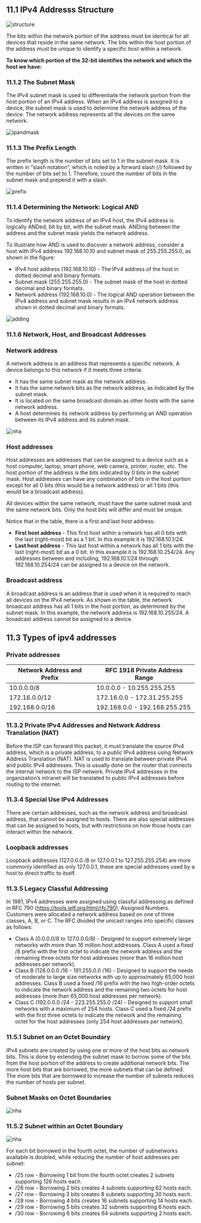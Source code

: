 ## 11.1 IPv4 Addresss Structure

![structure](11.0/structure.png)


The bits within the network portion of the address must be identical for all devices that reside in the same network. The bits within the host portion of the address must be unique to identify a specific host within a network. 

**To know which portion of the 32-bit identifies the network and which the host we have:**

### 11.1.2 The Subnet Mask

The IPv4 subnet mask is used to differentiate the network portion from the host portion of an IPv4 address. When an IPv4 address is assigned to a device, the subnet mask is used to determine the network address of the device. The network address represents all the devices on the same network.

![ipandmask](11.0/subnetmask.png)

### 11.1.3 The Prefix Length

The prefix length is the number of bits set to 1 in the subnet mask. It is written in “slash notation”, which is noted by a forward slash (/) followed by the number of bits set to 1. Therefore, count the number of bits in the subnet mask and prepend it with a slash.

![prefix](11.0/prefix.png)

### 11.1.4 Determining the Network: Logical AND

To identify the network address of an IPv4 host, the IPv4 address is logically ANDed, bit by bit, with the subnet mask. ANDing between the address and the subnet mask yields the network address.

To illustrate how AND is used to discover a network address, consider a host with IPv4 address 192.168.10.10 and subnet mask of 255.255.255.0, as shown in the figure:

* IPv4 host address (192.168.10.10) - The IPv4 address of the host in dotted decimal and binary formats.
* Subnet mask (255.255.255.0) - The subnet mask of the host in dotted decimal and binary formats.
* Network address (192.168.10.0) - The logical AND operation between the IPv4 address and subnet mask results in an IPv4 network address shown in dotted decimal and binary formats.

![adding](11.0/adding.png)


### 11.1.6 Network, Host, and Broadcast Addresses

### Network address

A network address is an address that represents a specific network. A device belongs to this network if it meets three criteria:

* It has the same subnet mask as the network address.
* It has the same network bits as the network address, as indicated by the subnet mask.
* It is located on the same broadcast domain as other hosts with the same network address.
* A host determines its network address by performing an AND operation between its IPv4 address and its subnet mask.

![nha](11.0/nhan.png)

### Host addresses

Host addresses are addresses that can be assigned to a device such as a host computer, laptop, smart phone, web camera, printer, router, etc. The host portion of the address is the bits indicated by 0 bits in the subnet mask. Host addresses can have any combination of bits in the host portion except for all 0 bits (this would be a network address) or all 1 bits (this would be a broadcast address).

All devices within the same network, must have the same subnet mask and the same network bits. Only the host bits will differ and must be unique.

Notice that in the table, there is a first and last host address:

* **First host address** - This first host within a network has all 0 bits with the last (right-most) bit as a 1 bit. In this example it is 192.168.10.1/24.
* **Last host address** - This last host within a network has all 1 bits with the last (right-most) bit as a 0 bit. In this example it is 192.168.10.254/24.
Any addresses between and including, 192.168.10.1/24 through 192.168.10.254/24 can be assigned to a device on the network.

### Broadcast address

A broadcast address is an address that is used when it is required to reach all devices on the IPv4 network. As shown in the table, the network broadcast address has all 1 bits in the host portion, as determined by the subnet mask. In this example, the network address is 192.168.10.255/24. A broadcast address cannot be assigned to a device.

## 11.3 Types of ipv4 addresses

### Private addresses 

|Network Address and Prefix|RFC 1918 Private Address Range|
|--------------------------|------------------------------|
|10.0.0.0/8                |10.0.0.0 - 10.255.255.255     |
|172.16.0.0/12             |172.16.0.0 - 172.31.255.255   |
|192.168.0.0/16            |192.168.0.0 - 192.168.255.255 |

###  11.3.2 Private IPv4 Addresses and Network Address Translation (NAT)

Before the ISP can forward this packet, it must translate the source IPv4 address, which is a private address, to a public IPv4 address using Network Address Translation (NAT). NAT is used to translate between private IPv4 and public IPv4 addresses. This is usually done on the router that connects the internal network to the ISP network. Private IPv4 addresses in the organization’s intranet will be translated to public IPv4 addresses before routing to the internet.

### 11.3.4 Special Use IPv4 Addresses

There are certain addresses, such as the network address and broadcast address, that cannot be assigned to hosts. There are also special addresses that can be assigned to hosts, but with restrictions on how those hosts can interact within the network.

### Loopback addresses

Loopback addresses (127.0.0.0 /8 or 127.0.0.1 to 127.255.255.254) are more commonly identified as only 127.0.0.1, these are special addresses used by a host to direct traffic to itself.

### 11.3.5 Legacy Classful Addressing
In 1981, IPv4 addresses were assigned using classful addressing as defined in RFC 790 (https://tools.ietf.org/html/rfc790), Assigned Numbers. Customers were allocated a network address based on one of three classes, A, B, or C. The RFC divided the unicast ranges into specific classes as follows:

* Class A (0.0.0.0/8 to 127.0.0.0/8) - Designed to support extremely large networks with more than 16 million host addresses. Class A used a fixed /8 prefix with the first octet to indicate the network address and the remaining three octets for host addresses (more than 16 million host addresses per network).
* Class B (128.0.0.0 /16 - 191.255.0.0 /16) - Designed to support the needs of moderate to large size networks with up to approximately 65,000 host addresses. Class B used a fixed /16 prefix with the two high-order octets to indicate the network address and the remaining two octets for host addresses (more than 65,000 host addresses per network).
* Class C (192.0.0.0 /24 - 223.255.255.0 /24) - Designed to support small networks with a maximum of 254 hosts. Class C used a fixed /24 prefix with the first three octets to indicate the network and the remaining octet for the host addresses (only 254 host addresses per network).


### 11.5.1 Subnet on an Octet Boundary

IPv4 subnets are created by using one or more of the host bits as network bits. This is done by extending the subnet mask to borrow some of the bits from the host portion of the address to create additional network bits. The more host bits that are borrowed, the more subnets that can be defined. The more bits that are borrowed to increase the number of subnets reduces the number of hosts per subnet.

### Subnet Masks on Octet Boundaries

![nha](11.0/octets.png)

### 11.5.2 Subnet within an Octet Boundary

![nha](11.0/boundary.png)

For each bit borrowed in the fourth octet, the number of subnetworks available is doubled, while reducing the number of host addresses per subnet:

* /25 row - Borrowing 1 bit from the fourth octet creates 2 subnets supporting 126 hosts each.
* /26 row - Borrowing 2 bits creates 4 subnets supporting 62 hosts each.
* /27 row - Borrowing 3 bits creates 8 subnets supporting 30 hosts each.
* /28 row - Borrowing 4 bits creates 16 subnets supporting 14 hosts each.
* /29 row - Borrowing 5 bits creates 32 subnets supporting 6 hosts each.
* /30 row - Borrowing 6 bits creates 64 subnets supporting 2 hosts each.






